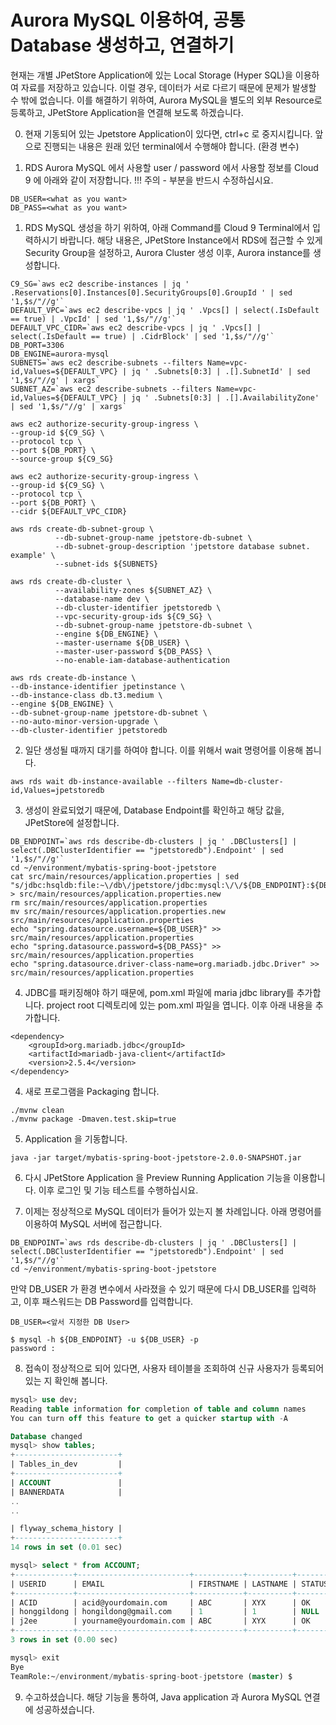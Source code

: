# Aurora MySQL 이용하여, 공통 Database 생성하고, 연결하기

현재는 개별 JPetStore Application에 있는 Local Storage (Hyper SQL)을 이용하여 자료를 저장하고 있습니다. 이럴 경우, 데이터가 서로 다르기 때문에
문제가 발생할 수 밖에 없습니다. 이를 해결하기 위하여, Aurora MySQL을 별도의 외부 Resource로 등록하고, JPetStore Application을 연결해 보도록 하겠습니다. 

0. 현재 기동되어 있는 Jpetstore Application이 있다면, ctrl+c 로 중지시킵니다. 앞으로 진행되는 내용은 원래 있던 terminal에서 수행해야 합니다. (환경 변수)

1. RDS Aurora MySQL 에서 사용할 user / password 에서 사용할 정보를 Cloud 9 에 아래와 같이 저장합니다. !!! 주의 - <what as you want> 부분을 반드시 수정하십시요.

```
DB_USER=<what as you want>
DB_PASS=<what as you want>
```

1. RDS MySQL 생성을 하기 위하여, 아래 Command를 Cloud 9 Terminal에서 입력하시기 바랍니다. 
   해당 내용은, JPetStore Instance에서 RDS에 접근할 수 있게 Security Group을 설정하고, Aurora Cluster 생성 이후, Aurora instance를 생성합니다. 


```
C9_SG=`aws ec2 describe-instances | jq ' .Reservations[0].Instances[0].SecurityGroups[0].GroupId ' | sed '1,$s/"//g'`
DEFAULT_VPC=`aws ec2 describe-vpcs | jq ' .Vpcs[] | select(.IsDefault == true) | .VpcId' | sed '1,$s/"//g'`
DEFAULT_VPC_CIDR=`aws ec2 describe-vpcs | jq ' .Vpcs[] | select(.IsDefault == true) | .CidrBlock' | sed '1,$s/"//g'`
DB_PORT=3306
DB_ENGINE=aurora-mysql
SUBNETS=`aws ec2 describe-subnets --filters Name=vpc-id,Values=${DEFAULT_VPC} | jq ' .Subnets[0:3] | .[].SubnetId' | sed '1,$s/"//g' | xargs`
SUBNET_AZ=`aws ec2 describe-subnets --filters Name=vpc-id,Values=${DEFAULT_VPC} | jq ' .Subnets[0:3] | .[].AvailabilityZone' | sed '1,$s/"//g' | xargs`

aws ec2 authorize-security-group-ingress \
--group-id ${C9_SG} \
--protocol tcp \
--port ${DB_PORT} \
--source-group ${C9_SG}

aws ec2 authorize-security-group-ingress \
--group-id ${C9_SG} \
--protocol tcp \
--port ${DB_PORT} \
--cidr ${DEFAULT_VPC_CIDR}

aws rds create-db-subnet-group \
          --db-subnet-group-name jpetstore-db-subnet \
          --db-subnet-group-description 'jpetstore database subnet. example' \
          --subnet-ids ${SUBNETS}

aws rds create-db-cluster \
          --availability-zones ${SUBNET_AZ} \
          --database-name dev \
          --db-cluster-identifier jpetstoredb \
          --vpc-security-group-ids ${C9_SG} \
          --db-subnet-group-name jpetstore-db-subnet \
          --engine ${DB_ENGINE} \
          --master-username ${DB_USER} \
          --master-user-password ${DB_PASS} \
          --no-enable-iam-database-authentication

aws rds create-db-instance \
--db-instance-identifier jpetinstance \
--db-instance-class db.t3.medium \
--engine ${DB_ENGINE} \
--db-subnet-group-name jpetstore-db-subnet \
--no-auto-minor-version-upgrade \
--db-cluster-identifier jpetstoredb

```

2. 일단 생성될 때까지 대기를 하여야 합니다. 이를 위해서 wait 명령어를 이용해 봅니다. 

```
aws rds wait db-instance-available --filters Name=db-cluster-id,Values=jpetstoredb
```

3. 생성이 완료되었기 때문에, Database Endpoint를 확인하고 해당 값을, JPetStore에 설정합니다. 

```
DB_ENDPOINT=`aws rds describe-db-clusters | jq ' .DBClusters[] | select(.DBClusterIdentifier == "jpetstoredb").Endpoint' | sed '1,$s/"//g'`
cd ~/environment/mybatis-spring-boot-jpetstore
cat src/main/resources/application.properties | sed "s/jdbc:hsqldb:file:~\/db\/jpetstore/jdbc:mysql:\/\/${DB_ENDPOINT}:${DB_PORT}\/dev/g" > src/main/resources/application.properties.new
rm src/main/resources/application.properties
mv src/main/resources/application.properties.new src/main/resources/application.properties
echo "spring.datasource.username=${DB_USER}" >> src/main/resources/application.properties
echo "spring.datasource.password=${DB_PASS}" >> src/main/resources/application.properties
echo "spring.datasource.driver-class-name=org.mariadb.jdbc.Driver" >> src/main/resources/application.properties

```

4. JDBC를 패키징해야 하기 때문에, pom.xml 파일에 maria jdbc library를 추가합니다. project root 디렉토리에 있는 pom.xml 파일을 엽니다. 이후 아래 내용을 추가합니다. 

```
<dependency>
    <groupId>org.mariadb.jdbc</groupId>
    <artifactId>mariadb-java-client</artifactId>
    <version>2.5.4</version>
</dependency>

```

4. 새로 프로그램을 Packaging 합니다. 

```
./mvnw clean 
./mvnw package -Dmaven.test.skip=true

```
5. Application 을 기동합니다.  

```
java -jar target/mybatis-spring-boot-jpetstore-2.0.0-SNAPSHOT.jar
```

6. 다시 JPetStore Application 을 Preview Running Application 기능을 이용합니다. 이후 로그인 및 기능 테스트를 수행하십시요. 
   

7. 이제는 정상적으로 MySQL 데이터가 들어가 있는지 볼 차례입니다. 아래 명령어를 이용하여 MySQL 서버에 접근합니다. 

```
DB_ENDPOINT=`aws rds describe-db-clusters | jq ' .DBClusters[] | select(.DBClusterIdentifier == "jpetstoredb").Endpoint' | sed '1,$s/"//g'`
cd ~/environment/mybatis-spring-boot-jpetstore

```
만약 DB_USER 가 환경 변수에서 사라졌을 수 있기 때문에 다시 DB_USER를 입력하고, 이후 패스워드는 DB Password를 입력합니다. 

```
DB_USER=<앞서 지정한 DB User>

$ mysql -h ${DB_ENDPOINT} -u ${DB_USER} -p
password : 

```

8. 접속이 정상적으로 되어 있다면, 사용자 테이블을 조회하여 신규 사용자가 등록되어 있는 지 확인해 봅니다. 

```sql
mysql> use dev;
Reading table information for completion of table and column names
You can turn off this feature to get a quicker startup with -A

Database changed
mysql> show tables;
+-----------------------+
| Tables_in_dev         |
+-----------------------+
| ACCOUNT               |
| BANNERDATA            |
..
..

| flyway_schema_history |
+-----------------------+
14 rows in set (0.01 sec)

mysql> select * from ACCOUNT;
+-------------+-------------------------+-----------+----------+--------+----------------------+---------------+-----------+-------+-------+-------------+--------------+
| USERID      | EMAIL                   | FIRSTNAME | LASTNAME | STATUS | ADDR1                | ADDR2         | CITY      | STATE | ZIP   | COUNTRY     | PHONE        |
+-------------+-------------------------+-----------+----------+--------+----------------------+---------------+-----------+-------+-------+-------------+--------------+
| ACID        | acid@yourdomain.com     | ABC       | XYX      | OK     | 901 San Antonio Road | MS UCUP02-206 | Palo Alto | CA    | 94303 | USA         | 555-555-5555 |
| honggildong | hongildong@gmail.com    | 1         | 1        | NULL   | 1                    | 1             | 1         | 1     | 07204 | South Korea | 01081667716  |
| j2ee        | yourname@yourdomain.com | ABC       | XYX      | OK     | 901 San Antonio Road | MS UCUP02-206 | Palo Alto | CA    | 94303 | USA         | 555-555-5555 |
+-------------+-------------------------+-----------+----------+--------+----------------------+---------------+-----------+-------+-------+-------------+--------------+
3 rows in set (0.00 sec)

mysql> exit
Bye
TeamRole:~/environment/mybatis-spring-boot-jpetstore (master) $ 
```

9. 수고하셨습니다. 해당 기능을 통하여, Java application 과 Aurora MySQL 연결에 성공하셨습니다.
